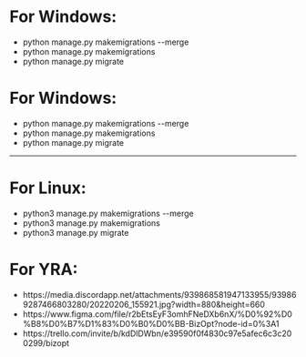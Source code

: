 <div>
<h1>For Windows:</h1>
<ul>
<li>python manage.py makemigrations --merge</li>
<li>python manage.py makemigrations</li>
<li>python manage.py migrate</li>
</ul>
 <h1>For Windows:</h1>
 <ul>
 <li>python manage.py makemigrations --merge</li>
 <li>python manage.py makemigrations</li>
 <li>python manage.py migrate</li>
 </ul>
</div>

<hr>

<div>
<h1>For Linux:</h1>
<ul>
<li>python3 manage.py makemigrations --merge</li>
<li>python3 manage.py makemigrations</li>
<li>python3 manage.py migrate</li>
</ul>
 <h1>For YRA:</h1>
 <ul>
 <li>https://media.discordapp.net/attachments/939868581947133955/939869287466803280/20220206_155921.jpg?width=880&height=660</li>
 <li>https://www.figma.com/file/r2bEtsEyF3omhFNeDXb6nX/%D0%92%D0%B8%D0%B7%D1%83%D0%B0%D0%BB-BizOpt?node-id=0%3A1</li>
 <li>https://trello.com/invite/b/kdDlDWbn/e39590f0f4830c97e5afec6c3c200299/bizopt</li>
 </ul>
</div>
